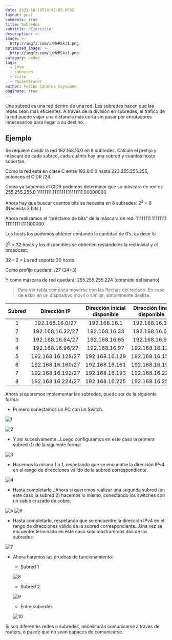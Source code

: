 ```yaml
---
date: 2021-10-18T18:07:05.000Z
layout: post
comments: true
title: Subredes
subtitle: 'Ejercicio'
description: >-
image: >-
  http://imgfz.com/i/MeRSkz1.png
optimized_image: >-
  http://imgfz.com/i/MeRSkz1.png
category: redes
tags:
  - IPv4
  - subneteo
  - Cisco
  - Packettracer
author: Felipe Canales Cayuqueo
paginate: true
---
```

Una subred es una red dentro de una red. Las subredes hacen que las redes sean más eficientes. A través de la división en subredes, el tráfico de la red puede viajar una distancia más corta sin pasar por enrutadores innecesarios para llegar a su destino.

## Ejemplo

Se requiere dividir la red 192.168.16.0 en 8 subredes. Calcule el prefijo y máscara de cada subred, cada cuánto hay una subred y cuántos hosts soportan.

Como la red está en clase C entre 192.0.0.0 hasta 223.255.255.255, entonces el CIDR /24.

Como ya sabemos el CIDR podemos determinar que su máscara de red es 255.255.255.0
11111111.11111111.11111111.00000000

Ahora hay que buscar cuantos bits se necesita en 8 subredes:
2<sup>3</sup> = 8 (Necesita 3 bits.)

Ahora realizamos el “préstamo de bits” de la máscara de red:
11111111 11111111 11111111 [111]00000

Los hosts los podemos obtener contando la cantidad de 0’s, es decir 5:

2<sup>5</sup> = 32 hosts y los disponibles se obtienen restándoles la red inicial y el broadcast:

32 – 2 = La red soporta 30 hosts.

Como prefijo quedará: /27 (24+3)

Y como máscara de red quedará: 255.255.255.224 (obtenido del binario)

>Para ver tabla completa moverse con las flechas del teclado. En caso de estar en un dispositivo móvil o similar, simplemente deslize.

| Subred | Dirección IP | Dirección inicial disponible | Dirección final disponible | Dirección broadcast | Máscara |
| :--------: | :--------: | :-------: | :-------: | :-------: | :-------: |
| 1 | 192.168.16.0/27 | 192.168.16.1 | 192.168.16.30 | 192.168.16.31 | 255.255.255.224 |
| 2 | 192.168.16.32/27 | 192.168.16.33 | 192.168.16.62 | 192.168.16.63 | 255.255.255.224 |
| 3 | 192.168.16.64/27 | 192.168.16.65 | 192.168.16.94 | 192.168.16.95 | 255.255.255.224 |
| 4 | 192.168.16.96/27 | 192.168.16.97 | 192.168.16.126 | 192.168.16.127 | 255.255.255.224 |
| 5 | 192.168.16.128/27 | 192.168.16.129 | 192.168.16.158 | 192.168.16.159 | 255.255.255.224 |
| 6 | 192.168.16.160/27 | 192.168.16.161 | 192.168.16.190 | 192.168.16.191 | 255.255.255.224 |
| 7 | 192.168.16.192/27 | 192.168.16.193 | 192.168.16.222 | 192.168.16.223 | 255.255.255.224 |
| 8 | 192.168.16.224/27 | 192.168.16.225 | 192.168.16.254 | 192.168.16.255 | 255.255.255.224 |

Ahora si queremos implementar las subredes, puede ser de la siguiente forma:

* Primero conectamos un PC con un Switch.

![1](http://imgfz.com/i/gZxY8HO.png)

![2](http://imgfz.com/i/yxpDnFA.png)

* Y así sucesivamente...Luego configuramos en este caso la primera subred (1) de la siguiente forma:

![3](http://imgfz.com/i/WP5MTOy.png)

* Hacemos lo mismo 1 a 1, respetando que se encuentre la dirección IPv4 en el rango de direcciones válido de la subred correspondiente.

![4](http://imgfz.com/i/OFwhqM0.png)

* Hasta completarlo...Ahora si queremos realizar una segunda subred (en este caso la subred 2) hacemos lo mismo, conectando los switches con un cable cruzado de cobre.

![5](http://imgfz.com/i/LvukGyb.png)
![6](http://imgfz.com/i/RMNhY4e.png)

* Hasta completarlo, respetando que se encuentre la dirección IPv4 en el rango de direcciones válido de la subred correspondiente...Una vez se encuentre terminado en este caso solo mostraremos dos de las subredes:

![7](http://imgfz.com/i/MeRSkz1.png)

* Ahora haremos las pruebas de funcionamiento:

    * Subred 1
    
    ![8](http://imgfz.com/i/Nv4HqX9.png)
    
    * Subred 2
    
    ![9](http://imgfz.com/i/bCLQ0hZ.png)
    
    * Entre subredes
    
    ![10](http://imgfz.com/i/jhxLZiF.png)
    
Si son diferentes redes o subredes, necesitarán comunicarse a través de routers, o puede que no sean capaces de comunicarse.
